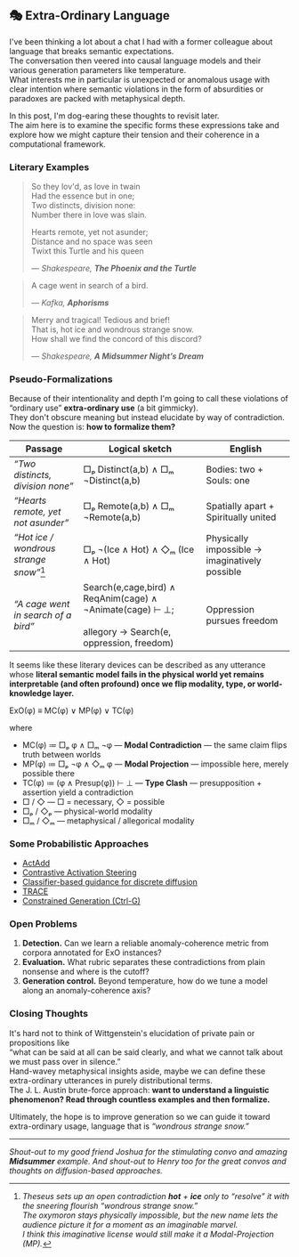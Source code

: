 ## 🎭 Extra-Ordinary Language

I've been thinking a lot about a chat I had with a former colleague about language that breaks semantic expectations.  
The conversation then veered into causal language models and their various generation parameters like temperature.  
What interests me in particular is unexpected or anomalous usage with clear intention where semantic violations in the form of absurdities or paradoxes are packed with metaphysical depth.

In this post, I'm dog-earing these thoughts to revisit later.  
The aim here is to examine the specific forms these expressions take and explore how we might capture their tension and their coherence in a computational framework.

### Literary Examples

> So they lov'd, as love in twain  
> Had the essence but in one;  
> Two distincts, division none:  
> Number there in love was slain.  
>   
> Hearts remote, yet not asunder;  
> Distance and no space was seen  
> Twixt this Turtle and his queen  
>   
> — *Shakespeare, **The Phoenix and the Turtle***

> A cage went in search of a bird.  
>   
> — *Kafka, **Aphorisms***

> Merry and tragical! Tedious and brief!  
> That is, hot ice and wondrous strange snow.  
> How shall we find the concord of this discord?  
>   
> — *Shakespeare, **A Midsummer Night’s Dream***

### Pseudo-Formalizations

Because of their intentionality and depth I'm going to call these violations of “ordinary use” **extra-ordinary use** (a bit gimmicky).  
They don't obscure meaning but instead elucidate by way of contradiction. Now the question is: **how to formalize them?**

| Passage | Logical sketch | English |
|---------|---------------|---------|
| *“Two distincts, division none”* | □ₚ Distinct(a,b) ∧ □ₘ ¬Distinct(a,b) | Bodies: two + Souls: one |
| *“Hearts remote, yet not asunder”* | □ₚ Remote(a,b) ∧ □ₘ ¬Remote(a,b) | Spatially apart + Spiritually united |
| *“Hot ice / wondrous strange snow”*[^1] | □ₚ ¬(Ice ∧ Hot) ∧ ◇ₘ (Ice ∧ Hot) | Physically impossible → imaginatively possible |
| *“A cage went in search of a bird”* | Search(e,cage,bird) ∧ ReqAnim(cage) ∧ ¬Animate(cage) ⊢ ⊥; <br><br>allegory → Search(e, oppression, freedom) | Oppression pursues freedom |

It seems like these literary devices can be described as any utterance whose **literal semantic model fails in the physical world yet remains interpretable (and often profound) once we flip modality, type, or world-knowledge layer.**

ExO(φ) ≡ MC(φ) ∨ MP(φ) ∨ TC(φ)

where  

* MC(φ) ≔ □ₚ φ ∧ □ₘ ¬φ — **Modal Contradiction** — the same claim flips truth between worlds  
* MP(φ) ≔ □ₚ ¬φ ∧ ◇ₘ φ — **Modal Projection** — impossible here, merely possible there  
* TC(φ) ≔ (φ ∧ Presup(φ)) ⊢ ⊥ — **Type Clash** — presupposition + assertion yield a contradiction  
* □ / ◇ — □ = necessary, ◇ = possible  
* □ₚ / ◇ₚ — physical-world modality  
* □ₘ / ◇ₘ — metaphysical / allegorical modality  

### Some Probabilistic Approaches

- [ActAdd](https://arxiv.org/pdf/2308.10248)  
- [Contrastive Activation Steering](https://arxiv.org/pdf/2312.06681)  
- [Classifier-based guidance for discrete diffusion](https://arxiv.org/pdf/2412.10193)  
- [TRACE](https://arxiv.org/pdf/2504.18535)  
- [Constrained Generation (Ctrl-G)](https://arxiv.org/pdf/2406.13892)  

### Open Problems

1. **Detection.** Can we learn a reliable anomaly-coherence metric from corpora annotated for ExO instances?  
2. **Evaluation.** What rubric separates these contradictions from plain nonsense and where is the cutoff?  
3. **Generation control.** Beyond temperature, how do we tune a model along an anomaly-coherence axis?  

### Closing Thoughts

It's hard not to think of Wittgenstein's elucidation of private pain or propositions like  
“what can be said at all can be said clearly, and what we cannot talk about we must pass over in silence.”  
Hand-wavey metaphysical insights aside, maybe we can define these extra-ordinary utterances in purely distributional terms.  
The J. L. Austin brute-force approach: **want to understand a linguistic phenomenon? Read through countless examples and then formalize.**

Ultimately, the hope is to improve generation so we can guide it toward extra-ordinary usage, language that is *“wondrous strange snow.”*

---

[^1]: *Theseus sets up an open contradiction **hot** + **ice** only to “resolve” it with the sneering flourish “wondrous strange snow.”  
      The oxymoron stays physically impossible, but the new name lets the audience picture it for a moment as an imaginable marvel.  
      I think this imaginative license would still make it a Modal-Projection (MP).*

*Shout-out to my good friend Joshua for the stimulating convo and amazing **Midsummer** example. And shout-out to Henry too for the great convos and thoughts on diffusion-based approaches.*

